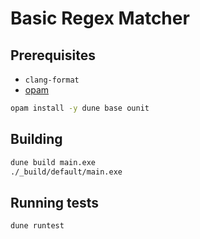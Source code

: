 # Basic Regex Matcher

## Prerequisites

* `clang-format`
* [opam](http://opam.ocaml.org/doc/Install.html)

```sh
opam install -y dune base ounit
```

## Building

```sh
dune build main.exe
./_build/default/main.exe
```

## Running tests

```sh
dune runtest
```
